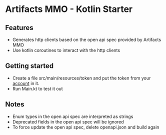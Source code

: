 # Artifacts MMO - Kotlin Starter

## Features
- Generates http clients based on the open api spec provided by Artifacts MMO
- Use kotlin coroutines to interact with the http clients

## Getting started
- Create a file src/main/resources/token and put the token from your [account](https://artifactsmmo.com/account) in it.
- Run Main.kt to test it out

## Notes
- Enum types in the open api spec are interpreted as strings
- Deprecated fields in the open api spec will be ignored
- To force update the open api spec, delete openapi.json and build again
